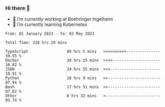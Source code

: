 ### Hi there 👋
- 🔭 I’m currently working at Boehringer Ingelheim
- 🌱 I’m currently learning Kubernetes

 
<!--START_SECTION:waka-->

```text
From: 01 January 2023 - To: 03 May 2023

Total Time: 228 hrs 29 mins

TypeScript                 88 hrs 5 mins   >>>>>>>>>>---------------   38.55 %
Docker                     38 hrs 25 mins  >>>>---------------------   16.82 %
JSON                       24 hrs 55 mins  >>>----------------------   10.91 %
Python                     18 hrs 9 mins   >>-----------------------   07.94 %
Bash                       17 hrs 51 mins  >>-----------------------   07.82 %
Other                      8 hrs 32 mins   >------------------------   03.74 %
```

<!--END_SECTION:waka-->

 
